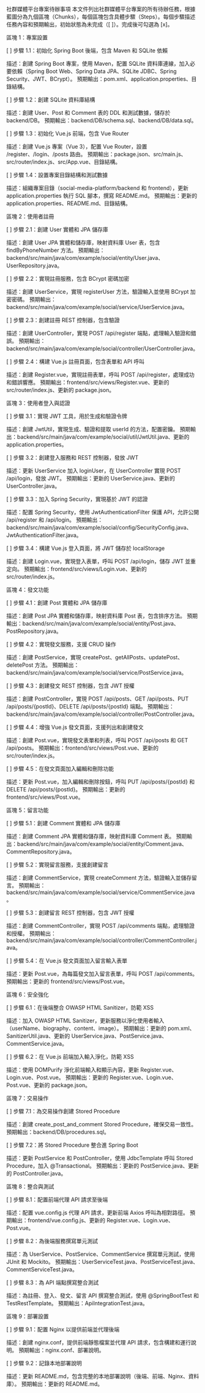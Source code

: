 社群媒體平台專案待辦事項
本文件列出社群媒體平台專案的所有待辦任務，根據藍圖分為九個區塊（Chunks），每個區塊包含具體步驟（Steps）。每個步驟描述任務內容和預期輸出，初始狀態為未完成（[ ]）。完成後可勾選為 [x]。

區塊 1：專案設置

[ ] 步驟 1.1：初始化 Spring Boot 後端，包含 Maven 和 SQLite 依賴

描述：創建 Spring Boot 專案，使用 Maven，配置 SQLite 資料庫連線，加入必要依賴（Spring Boot Web、Spring Data JPA、SQLite JDBC、Spring Security、JWT、BCrypt）。
預期輸出：pom.xml、application.properties、目錄結構。


[ ] 步驟 1.2：創建 SQLite 資料庫結構

描述：創建 User、Post 和 Comment 表的 DDL 和測試數據，儲存於 backend/DB。
預期輸出：backend/DB/schema.sql、backend/DB/data.sql。


[ ] 步驟 1.3：初始化 Vue.js 前端，包含 Vue Router

描述：創建 Vue.js 專案（Vue 3），配置 Vue Router，設置 /register、/login、/posts 路由。
預期輸出：package.json、src/main.js、src/router/index.js、src/App.vue、目錄結構。


[ ] 步驟 1.4：設置專案目錄結構和測試數據

描述：組織專案目錄（social-media-platform/backend 和 frontend），更新 application.properties 執行 SQL 腳本，撰寫 README.md。
預期輸出：更新的 application.properties、README.md、目錄結構。



區塊 2：使用者註冊

[ ] 步驟 2.1：創建 User 實體和 JPA 儲存庫

描述：創建 User JPA 實體和儲存庫，映射資料庫 User 表，包含 findByPhoneNumber 方法。
預期輸出：backend/src/main/java/com/example/social/entity/User.java、UserRepository.java。


[ ] 步驟 2.2：實現註冊服務，包含 BCrypt 密碼加密

描述：創建 UserService，實現 registerUser 方法，驗證輸入並使用 BCrypt 加密密碼。
預期輸出：backend/src/main/java/com/example/social/service/UserService.java。


[ ] 步驟 2.3：創建註冊 REST 控制器，包含驗證

描述：創建 UserController，實現 POST /api/register 端點，處理輸入驗證和錯誤。
預期輸出：backend/src/main/java/com/example/social/controller/UserController.java。


[ ] 步驟 2.4：構建 Vue.js 註冊頁面，包含表單和 API 呼叫

描述：創建 Register.vue，實現註冊表單，呼叫 POST /api/register，處理成功和錯誤響應。
預期輸出：frontend/src/views/Register.vue、更新的 src/router/index.js、更新的 package.json。



區塊 3：使用者登入與認證

[ ] 步驟 3.1：實現 JWT 工具，用於生成和驗證令牌

描述：創建 JwtUtil，實現生成、驗證和提取 userId 的方法，配置密鑰。
預期輸出：backend/src/main/java/com/example/social/util/JwtUtil.java、更新的 application.properties。


[ ] 步驟 3.2：創建登入服務和 REST 控制器，發放 JWT

描述：更新 UserService 加入 loginUser，在 UserController 實現 POST /api/login，發放 JWT。
預期輸出：更新的 UserService.java、更新的 UserController.java。


[ ] 步驟 3.3：加入 Spring Security，實現基於 JWT 的認證

描述：配置 Spring Security，使用 JwtAuthenticationFilter 保護 API，允許公開 /api/register 和 /api/login。
預期輸出：backend/src/main/java/com/example/social/config/SecurityConfig.java、JwtAuthenticationFilter.java。


[ ] 步驟 3.4：構建 Vue.js 登入頁面，將 JWT 儲存於 localStorage

描述：創建 Login.vue，實現登入表單，呼叫 POST /api/login，儲存 JWT 並重定向。
預期輸出：frontend/src/views/Login.vue、更新的 src/router/index.js。



區塊 4：發文功能

[ ] 步驟 4.1：創建 Post 實體和 JPA 儲存庫

描述：創建 Post JPA 實體和儲存庫，映射資料庫 Post 表，包含排序方法。
預期輸出：backend/src/main/java/com/example/social/entity/Post.java、PostRepository.java。


[ ] 步驟 4.2：實現發文服務，支援 CRUD 操作

描述：創建 PostService，實現 createPost、getAllPosts、updatePost、deletePost 方法。
預期輸出：backend/src/main/java/com/example/social/service/PostService.java。


[ ] 步驟 4.3：創建發文 REST 控制器，包含 JWT 授權

描述：創建 PostController，實現 POST /api/posts、GET /api/posts、PUT /api/posts/{postId}、DELETE /api/posts/{postId} 端點。
預期輸出：backend/src/main/java/com/example/social/controller/PostController.java。


[ ] 步驟 4.4：增強 Vue.js 發文頁面，支援列出和創建發文

描述：創建 Post.vue，實現發文表單和列表，呼叫 POST /api/posts 和 GET /api/posts。
預期輸出：frontend/src/views/Post.vue、更新的 src/router/index.js。


[ ] 步驟 4.5：在發文頁面加入編輯和刪除功能

描述：更新 Post.vue，加入編輯和刪除按鈕，呼叫 PUT /api/posts/{postId} 和 DELETE /api/posts/{postId}。
預期輸出：更新的 frontend/src/views/Post.vue。



區塊 5：留言功能

[ ] 步驟 5.1：創建 Comment 實體和 JPA 儲存庫

描述：創建 Comment JPA 實體和儲存庫，映射資料庫 Comment 表。
預期輸出：backend/src/main/java/com/example/social/entity/Comment.java、CommentRepository.java。


[ ] 步驟 5.2：實現留言服務，支援創建留言

描述：創建 CommentService，實現 createComment 方法，驗證輸入並儲存留言。
預期輸出：backend/src/main/java/com/example/social/service/CommentService.java。


[ ] 步驟 5.3：創建留言 REST 控制器，包含 JWT 授權

描述：創建 CommentController，實現 POST /api/comments 端點，處理驗證和授權。
預期輸出：backend/src/main/java/com/example/social/controller/CommentController.java。


[ ] 步驟 5.4：在 Vue.js 發文頁面加入留言輸入表單

描述：更新 Post.vue，為每篇發文加入留言表單，呼叫 POST /api/comments。
預期輸出：更新的 frontend/src/views/Post.vue。



區塊 6：安全強化

[ ] 步驟 6.1：在後端整合 OWASP HTML Sanitizer，防範 XSS

描述：加入 OWASP HTML Sanitizer，更新服務以淨化使用者輸入（userName、biography、content、image）。
預期輸出：更新的 pom.xml、SanitizerUtil.java、更新的 UserService.java、PostService.java、CommentService.java。


[ ] 步驟 6.2：在 Vue.js 前端加入輸入淨化，防範 XSS

描述：使用 DOMPurify 淨化前端輸入和顯示內容，更新 Register.vue、Login.vue、Post.vue。
預期輸出：更新的 Register.vue、Login.vue、Post.vue、更新的 package.json。



區塊 7：交易操作

[ ] 步驟 7.1：為交易操作創建 Stored Procedure

描述：創建 create_post_and_comment Stored Procedure，確保交易一致性。
預期輸出：backend/DB/procedures.sql。


[ ] 步驟 7.2：將 Stored Procedure 整合進 Spring Boot

描述：更新 PostService 和 PostController，使用 JdbcTemplate 呼叫 Stored Procedure，加入 @Transactional。
預期輸出：更新的 PostService.java、更新的 PostController.java。



區塊 8：整合與測試

[ ] 步驟 8.1：配置前端代理 API 請求至後端

描述：配置 vue.config.js 代理 API 請求，更新前端 Axios 呼叫為相對路徑。
預期輸出：frontend/vue.config.js、更新的 Register.vue、Login.vue、Post.vue。


[ ] 步驟 8.2：為後端服務撰寫單元測試

描述：為 UserService、PostService、CommentService 撰寫單元測試，使用 JUnit 和 Mockito。
預期輸出：UserServiceTest.java、PostServiceTest.java、CommentServiceTest.java。


[ ] 步驟 8.3：為 API 端點撰寫整合測試

描述：為註冊、登入、發文、留言 API 撰寫整合測試，使用 @SpringBootTest 和 TestRestTemplate。
預期輸出：ApiIntegrationTest.java。



區塊 9：部署設置

[ ] 步驟 9.1：配置 Nginx 以提供前端並代理後端

描述：創建 nginx.conf，提供前端靜態檔案並代理 API 請求，包含構建和運行說明。
預期輸出：nginx.conf、部署說明。


[ ] 步驟 9.2：記錄本地部署說明

描述：更新 README.md，包含完整的本地部署說明（後端、前端、Nginx、資料庫）。
預期輸出：更新的 README.md。



